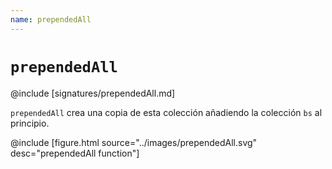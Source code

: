 ```yaml
---
name: prependedAll
---
```


# `prependedAll`

@include [signatures/prependedAll.md]

`prependedAll` crea una copia de esta colección añadiendo la colección `bs` al principio.

@include [figure.html source="../images/prependedAll.svg" desc="prependedAll function"]
